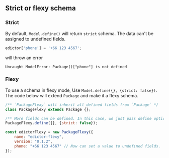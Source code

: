 <div class="flex flex-center width-100">
<h2>Strict or flexy schema</h2>
</div>

### Strict
By default, `Model.define()` will return `strict` schema. The data
can't be assigned to undefined fields.

```js
edictor['phone'] = '+66 123 4567';
```
will throw an error
```shell
Uncaught ModelError: Package()["phone"] is not defined
```

### Flexy
To use a schema in flexy mode, Use `Model.define({}, {strict: false})`.
The code below will extend `Package` and make it a flexy schema.

```js
/** `PackageFlexy` will inherit all defined fields from `Package` */
class PackageFlexy extends Package {};

/** More fields can be defined. In this case, we just pass define option */
PackageFlexy.define({}, {strict: false});

const edictorFlexy = new PackageFlexy({
    name: "edictor-flexy",
    version: "0.1.2",
    phone: "+66 123 4567" // Now can set a value to undefined fields.
});
```